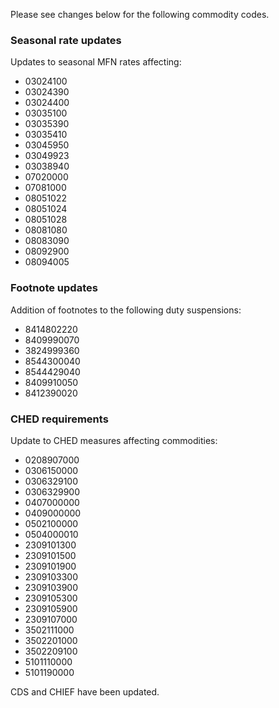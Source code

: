 Please see changes below for the following commodity codes.

### Seasonal rate updates
Updates to seasonal MFN rates affecting:

- 03024100
- 03024390
- 03024400
- 03035100
- 03035390
- 03035410
- 03045950
- 03049923
- 03038940
- 07020000
- 07081000
- 08051022
- 08051024
- 08051028
- 08081080
- 08083090
- 08092900
- 08094005

### Footnote updates
Addition of footnotes to the following duty suspensions:

- 8414802220
- 8409990070
- 3824999360
- 8544300040
- 8544429040
- 8409910050
- 8412390020

### CHED requirements
Update to CHED measures affecting commodities:

- 0208907000
- 0306150000
- 0306329100
- 0306329900
- 0407000000
- 0409000000
- 0502100000
- 0504000010
- 2309101300
- 2309101500
- 2309101900
- 2309103300
- 2309103900
- 2309105300
- 2309105900
- 2309107000
- 3502111000
- 3502201000
- 3502209100
- 5101110000
- 5101190000

CDS and CHIEF have been updated.
